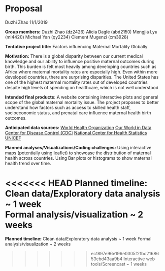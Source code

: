 Proposal
================
Duzhi Zhao
11/1/2019

**Group members:**
Duzhi Zhao (dz2426)
Alicia Dagle (abd2150)
Mengjia Lyu (ml4420)
Michael Yan (qy2234)
Clement Mugenzi (cm3928)

**Tentative project title:** Factors influencing Maternal Mortality Globally

**Motivation:** There is a global disparity between our current medical knowledge and our ability to influence positive maternal outcomes during birth. This burden is felt most heavily among developing countries such as Africa where maternal mortality rates are especially high. Even within more developed countries, there are surprising disparities. The United States has one of the highest maternal mortality rates out of developed countries despite high levels of spending on healthcare, which is not well understood.

**Intended final products:** A website containing interactive plots and general scope of the global maternal mortality issue. The project proposes to better understand how factors such as access to skilled health staff, socioeconomic status, and prenatal care influence maternal health birth outcomes.

**Anticipated data sources:**
[World Health Organization](http://apps.who.int/gho/data/node.main.530?lang=en)
[Our World in Data](https://ourworldindata.org/maternal-mortality)
[Center for Disease Control (CDC)](https://www.cdc.gov/nchs/products/databriefs/db328.htm)
[National Center for Health Statistics](https://www.cdc.gov/nchs/data/nvsr/nvsr67/nvsr67_05.pdf)
[UNICEF](https://data.unicef.org/resources/dataset/maternal-health-data/)

**Planned analyses/Visualizations/Coding challenges:**
Using interactive maps (potentially using leaflet) to showcase the distribution of maternal health across countries.
Using Bar plots or histograms to show maternal health trend over time.

<<<<<<< HEAD
**Planned timeline:**  
Clean data/Exploratory data analysis ~ 1 week  
Formal analysis/visualization ~ 2 weeks  
=======
**Planned timeline:**
Clean data/Exploratory data analysis ~ 1 week
Formal analysis/visualization ~ 2 weeks
>>>>>>> ec1897e96e196e0305f2fbc2168653ebd43aa9b4
Interactive web tools/Screencast ~ 1 weeks
